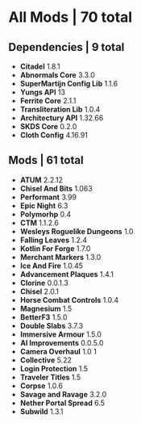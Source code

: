 # All Mods | 70 total 

## Dependencies | 9 total 
* **Citadel** 1.8.1
* **Abnormals Core** 3.3.0
* **SuperMartijn Config Lib** 1.1.6
* **Yungs API** 13
* **Ferrite Core** 2.1.1
* **Transliteration Lib** 1.0.4
* **Architectury API** 1.32.66
* **SKDS Core** 0.2.0
* **Cloth Config** 4.16.91

## Mods | 61 total 
* **ATUM** 2.2.12
* **Chisel And Bits** 1.063
* **Performant** 3.99
* **Epic Night** 6.3
* **Polymorhp** 0.4
* **CTM** 1.1.2.6
* **Wesleys Roguelike Dungeons** 1.0
* **Falling Leaves** 1.2.4
* **Kotlin For Forge** 1.7.0
* **Merchant Markers** 1.3.0
* **Ice And Fire** 1.0.45
* **Advancement Plaques** 1.4.1
* **Clorine** 0.0.1.3
* **Chisel** 2.0.1
* **Horse Combat Controls** 1.0.4
* **Magnesium** 1.5
* **BetterF3** 1.5.0
* **Double Slabs** 3.7.3
* **Immersive Armour** 1.5.0
* **AI Improvements** 0.0.5.0
* **Camera Overhaul** 1.0 1
* **Collective** 5.22
* **Login Protection** 1.5
* **Traveler Titles** 1.5
* **Corpse** 1.0.6
* **Savage and Ravage** 3.2.0
* **Nether Portal Spread** 6.5
* **Subwild** 1.3.1
